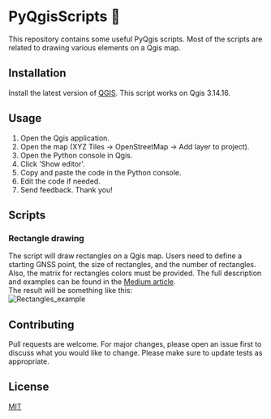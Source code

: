 # PyQgisScripts :snake:

This repository contains some useful PyQgis scripts.
Most of the scripts are related to drawing various elements on a Qgis map.

## Installation

Install the latest version of [QGIS](https://qgis.org/en/site/).
This script works on Qgis 3.14.16.  

## Usage

1. Open the Qgis application.
2. Open the map (XYZ Tiles -> OpenStreetMap -> Add layer to project).
3. Open the Python console in Qgis.
4. Click 'Show editor'.
4. Copy and paste the code in the Python console.
5. Edit the code if needed.
6. Send feedback. Thank you!

## Scripts

### Rectangle drawing
The script will draw rectangles on a Qgis map. Users need to define a starting GNSS point, the size of rectangles, and the number of rectangles. Also, the matrix for rectangles colors must be provided. The full description and examples can be found in the [Medium article](https://medium.com/student-research-group-sis-dva/pyqgis-script-for-drawing-colored-rectangles-4c4944caffe4).  
The result will be something like this:  
![Rectangles_example](https://www.dropbox.com/s/bajfy4cjx0y7kvv/QgisRectangles.JPG?dl=0&raw=1)



## Contributing
Pull requests are welcome. For major changes, please open an issue first to discuss what you would like to change.
Please make sure to update tests as appropriate.

## License
[MIT](https://github.com/tisljaricleo/PyQgisScripts/blob/main/LICENSE)
